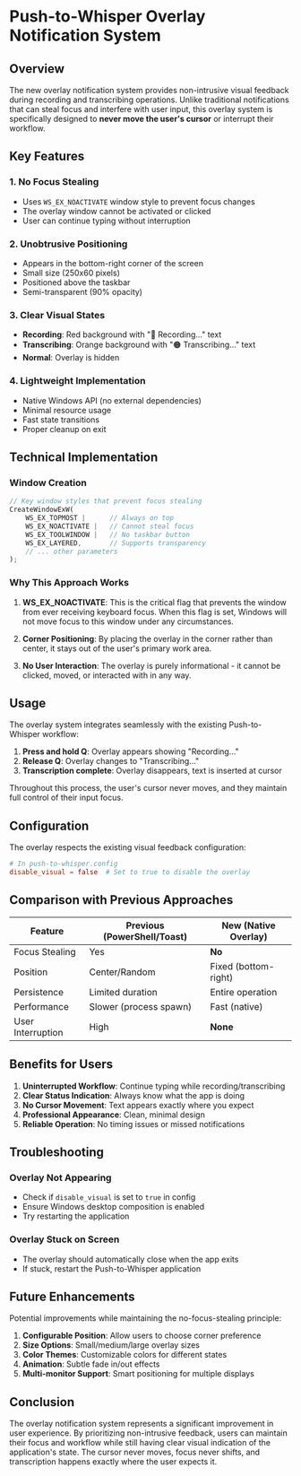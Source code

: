 # Push-to-Whisper Overlay Notification System

## Overview

The new overlay notification system provides non-intrusive visual feedback during recording and transcribing operations. Unlike traditional notifications that can steal focus and interfere with user input, this overlay system is specifically designed to **never move the user's cursor** or interrupt their workflow.

## Key Features

### 1. **No Focus Stealing**
- Uses `WS_EX_NOACTIVATE` window style to prevent focus changes
- The overlay window cannot be activated or clicked
- User can continue typing without interruption

### 2. **Unobtrusive Positioning**
- Appears in the bottom-right corner of the screen
- Small size (250x60 pixels)
- Positioned above the taskbar
- Semi-transparent (90% opacity)

### 3. **Clear Visual States**
- **Recording**: Red background with "🔴 Recording..." text
- **Transcribing**: Orange background with "🟠 Transcribing..." text
- **Normal**: Overlay is hidden

### 4. **Lightweight Implementation**
- Native Windows API (no external dependencies)
- Minimal resource usage
- Fast state transitions
- Proper cleanup on exit

## Technical Implementation

### Window Creation
```rust
// Key window styles that prevent focus stealing
CreateWindowExW(
    WS_EX_TOPMOST |      // Always on top
    WS_EX_NOACTIVATE |   // Cannot steal focus
    WS_EX_TOOLWINDOW |   // No taskbar button
    WS_EX_LAYERED,       // Supports transparency
    // ... other parameters
);
```

### Why This Approach Works

1. **WS_EX_NOACTIVATE**: This is the critical flag that prevents the window from ever receiving keyboard focus. When this flag is set, Windows will not move focus to this window under any circumstances.

2. **Corner Positioning**: By placing the overlay in the corner rather than center, it stays out of the user's primary work area.

3. **No User Interaction**: The overlay is purely informational - it cannot be clicked, moved, or interacted with in any way.

## Usage

The overlay system integrates seamlessly with the existing Push-to-Whisper workflow:

1. **Press and hold Q**: Overlay appears showing "Recording..."
2. **Release Q**: Overlay changes to "Transcribing..."
3. **Transcription complete**: Overlay disappears, text is inserted at cursor

Throughout this process, the user's cursor never moves, and they maintain full control of their input focus.

## Configuration

The overlay respects the existing visual feedback configuration:

```toml
# In push-to-whisper.config
disable_visual = false  # Set to true to disable the overlay
```

## Comparison with Previous Approaches

| Feature | Previous (PowerShell/Toast) | New (Native Overlay) |
|---------|----------------------------|---------------------|
| Focus Stealing | Yes | **No** |
| Position | Center/Random | Fixed (bottom-right) |
| Persistence | Limited duration | Entire operation |
| Performance | Slower (process spawn) | Fast (native) |
| User Interruption | High | **None** |

## Benefits for Users

1. **Uninterrupted Workflow**: Continue typing while recording/transcribing
2. **Clear Status Indication**: Always know what the app is doing
3. **No Cursor Movement**: Text appears exactly where you expect
4. **Professional Appearance**: Clean, minimal design
5. **Reliable Operation**: No timing issues or missed notifications

## Troubleshooting

### Overlay Not Appearing
- Check if `disable_visual` is set to `true` in config
- Ensure Windows desktop composition is enabled
- Try restarting the application

### Overlay Stuck on Screen
- The overlay should automatically close when the app exits
- If stuck, restart the Push-to-Whisper application

## Future Enhancements

Potential improvements while maintaining the no-focus-stealing principle:

1. **Configurable Position**: Allow users to choose corner preference
2. **Size Options**: Small/medium/large overlay sizes
3. **Color Themes**: Customizable colors for different states
4. **Animation**: Subtle fade in/out effects
5. **Multi-monitor Support**: Smart positioning for multiple displays

## Conclusion

The overlay notification system represents a significant improvement in user experience. By prioritizing non-intrusive feedback, users can maintain their focus and workflow while still having clear visual indication of the application's state. The cursor never moves, focus never shifts, and transcription happens exactly where the user expects it. 